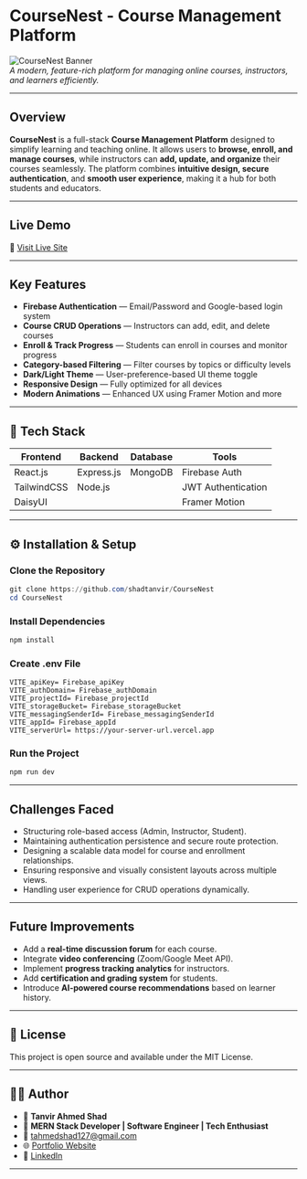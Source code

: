 # CourseNest - Course Management Platform

![CourseNest Banner](https://i.postimg.cc/Z5qmYgmR/course-Nest1.png)  
_A modern, feature-rich platform for managing online courses, instructors, and learners efficiently._

---

## Overview

**CourseNest** is a full-stack **Course Management Platform** designed to simplify learning and teaching online. It allows users to **browse, enroll, and manage courses**, while instructors can **add, update, and organize** their courses seamlessly. The platform combines **intuitive design, secure authentication**, and **smooth user experience**, making it a hub for both students and educators.

---

## Live Demo

🔗 [Visit Live Site](https://course-nest-10.web.app)

---

## Key Features

- **Firebase Authentication** — Email/Password and Google-based login system  
- **Course CRUD Operations** — Instructors can add, edit, and delete courses  
- **Enroll & Track Progress** — Students can enroll in courses and monitor progress  
- **Category-based Filtering** — Filter courses by topics or difficulty levels  
- **Dark/Light Theme** — User-preference-based UI theme toggle  
- **Responsive Design** — Fully optimized for all devices  
- **Modern Animations** — Enhanced UX using Framer Motion and more 

---

## 🧠 Tech Stack

| Frontend    | Backend    | Database | Tools              |
| ----------- | ---------- | -------- | ------------------ |
| React.js    | Express.js | MongoDB  | Firebase Auth      |
| TailwindCSS | Node.js    |          | JWT Authentication |
| DaisyUI     |            |          | Framer Motion      |

---

## ⚙️ Installation & Setup

### Clone the Repository

```PowerShell
git clone https://github.com/shadtanvir/CourseNest
cd CourseNest
```

### Install Dependencies

```PowerShell
npm install
```

### Create .env File

```
VITE_apiKey= Firebase_apiKey  
VITE_authDomain= Firebase_authDomain  
VITE_projectId= Firebase_projectId  
VITE_storageBucket= Firebase_storageBucket  
VITE_messagingSenderId= Firebase_messagingSenderId  
VITE_appId= Firebase_appId  
VITE_serverUrl= https://your-server-url.vercel.app
```

### Run the Project

```PowerShell
npm run dev
```

---

## Challenges Faced

- Structuring role-based access (Admin, Instructor, Student).  
- Maintaining authentication persistence and secure route protection.  
- Designing a scalable data model for course and enrollment relationships.  
- Ensuring responsive and visually consistent layouts across multiple views.  
- Handling user experience for CRUD operations dynamically.

---

## Future Improvements

- Add a **real-time discussion forum** for each course.  
- Integrate **video conferencing** (Zoom/Google Meet API).  
- Implement **progress tracking analytics** for instructors.  
- Add **certification and grading system** for students.  
- Introduce **AI-powered course recommendations** based on learner history.  

---

## 📜 License

This project is open source and available under the MIT License.

---

## 🧑‍💻 Author

- 👤 **Tanvir Ahmed Shad**  
- 💼 **MERN Stack Developer | Software Engineer | Tech Enthusiast**  
- 📧 [tahmedshad127@gmail.com](mailto:tahmedshad127@gmail.com)  
- 🌐 [Portfolio Website](https://github.com/shadtanvir/)  
- 🔗 [LinkedIn](https://github.com/shadtanvir/)

---
